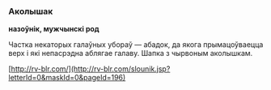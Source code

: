 ### Аколышак
**назоўнік, мужчынскі род**

Частка некаторых галаўных убораў — абадок, да якога прымацоўваецца верх і які непасрэдна аблягае галаву. Шапка з чырвоным аколышкам.

<a rel="author">[http://rv-blr.com/](http://rv-blr.com/slounik.jsp?letterId=0&maskId=0&pageId=196)</a>
